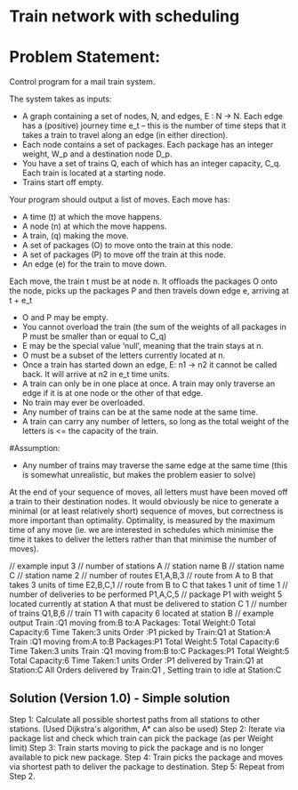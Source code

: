 # Train network with scheduling

# Problem Statement:
Control program for a mail train system.

The system takes as inputs:
- A graph containing a set of nodes, N, and edges, E : N → N. Each edge has a (positive) journey time e_t – this is the number of time steps that it takes a train to travel along an edge (in either direction). 
- Each node contains a set of packages. Each package has an integer weight, W_p and a destination node D_p. 
- You have a set of trains Q, each of which has an integer capacity, C_q. Each train is located at a starting node.
- Trains start off empty.


Your program should output a list of moves. Each move has:
- A time (t) at which the move happens.
- A node (n) at which the move happens.
- A train, (q) making the move.
- A set of packages (O) to move onto the train at this node.
- A set of packages (P) to move off the train at this node.
- An edge (e) for the train to move down.


Each move, the train t must be at node n. It offloads the packages O onto the node, picks up the packages P and then travels down edge e, arriving at t + e_t
- O and P may be empty.
- You cannot overload the train (the sum of the weights of all packages in P must be smaller than or equal to C_q)
- E may be the special value ‘null’, meaning that the train stays at n.
- O must be a subset of the letters currently located at n.
- Once a train has started down an edge, E: n1 → n2 it cannot be called back. It will arrive at n2 in e_t time units.
- A train can only be in one place at once. A train may only traverse an edge if it is at one node or the other of that edge.
- No train may ever be overloaded.
- Any number of trains can be at the same node at the same time.
- A train can carry any number of letters, so long as the total weight of the letters is <= the capacity of the train.

#Assumption:
- Any number of trains may traverse the same edge at the same time (this is somewhat unrealistic, but makes the problem easier to solve)


At the end of your sequence of moves, all letters must have been moved off a train to their destination nodes.
It would obviously be nice to generate a minimal (or at least relatively short) sequence of moves, but correctness is more important than optimality.
Optimality, is measured by the maximum time of any move (ie. we are interested in schedules which minimise the time it takes to deliver the letters rather than that minimise the number of moves).

// example input
3           // number of stations
A           // station name
B           // station name
C           // station name
2           // number of routes
E1,A,B,3       // route from A to B that takes 3 units of time
E2,B,C,1       // route from B to C that takes 1 unit of time
1           // number of deliveries to be performed
P1,A,C,5    // package P1 with weight 5 located currently at
station A that must be delivered to station C
1           // number of trains
Q1,B,6      // train T1 with capacity 6 located at station B
// example output
Train :Q1 moving from:B to:A Packages: Total Weight:0 Total Capacity:6 Time Taken:3 units
Order :P1 picked by Train:Q1 at Station:A
Train :Q1 moving from:A to:B Packages:P1  Total Weight:5 Total Capacity:6 Time Taken:3 units
Train :Q1 moving from:B to:C Packages:P1  Total Weight:5 Total Capacity:6 Time Taken:1 units
Order :P1 delivered by Train:Q1 at Station:C
All Orders delivered by Train:Q1 , Setting train to idle at Station:C

## Solution (Version 1.0) - Simple solution
Step 1: Calculate all possible shortest paths from all stations to other stations. (Used Dijkstra's algorithm, A* can also be used)
Step 2: Iterate via package list and check which train can pick the package (as per Weight limit)
Step 3: Train starts moving to pick the package and is no longer available to pick new package.
Step 4: Train picks the package and moves via shortest path to deliver the package to destination.
Step 5: Repeat from Step 2.

